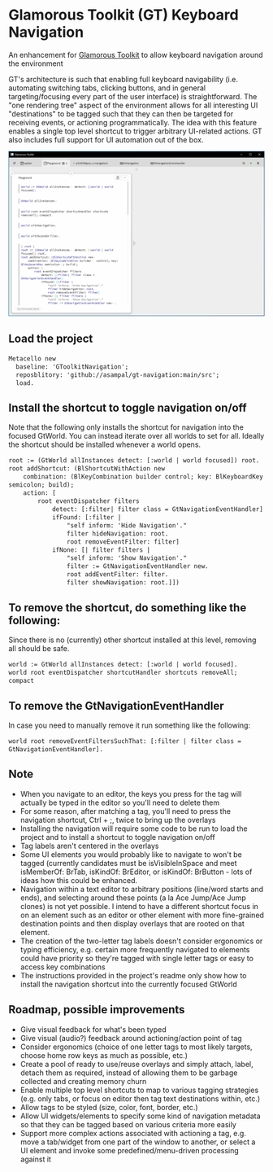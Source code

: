 # Glamorous Toolkit (GT) Keyboard Navigation

An enhancement for [Glamorous Toolkit](https://gtoolkit.com) to allow keyboard navigation around the environment

GT's architecture is such that enabling full keyboard navigability (i.e. automating switching tabs, clicking buttons, and in general targeting/focusing every part of the user interface) is straightforward. The "one rendering tree" aspect of the environment allows for all interesting UI "destinations" to be tagged such that they can then be targeted for receiving events, or actioning programmatically. The idea with this feature enables a single top level shortcut to trigger arbitrary UI-related actions. GT also includes full support for UI automation out of the box.

![Navigation Screencast](./GT-navigation.gif)

## Load the project

```smalltalk
Metacello new
  baseline: 'GToolkitNavigation';
  reposblitory: 'github://asampal/gt-navigation:main/src';
  load.
```

## Install the shortcut to toggle navigation on/off

Note that the following only installs the shortcut for navigation into the focused GtWorld. You can instead iterate over all worlds to set for all. Ideally the shortcut should be installed whenever a world opens.

```smalltalk
root := (GtWorld allInstances detect: [:world | world focused]) root.
root addShortcut: (BlShortcutWithAction new 
	combination: (BlKeyCombination builder control; key: BlKeyboardKey semicolon; build);
	action: [ 
		root eventDispatcher filters 
			detect: [:filter| filter class = GtNavigationEventHandler] 
			ifFound: [:filter |
				"self inform: 'Hide Navigation'."
				filter hideNavigation: root.
				root removeEventFilter: filter]
			ifNone: [| filter filters |
				"self inform: 'Show Navigation'."
				filter := GtNavigationEventHandler new.
				root addEventFilter: filter.
				filter showNavigation: root.]])
```

## To remove the shortcut, do something like the following:

Since there is no (currently) other shortcut installed at this level, removing all should be safe. 

```smalltalk
world := GtWorld allInstances detect: [:world | world focused].
world root eventDispatcher shortcutHandler shortcuts removeAll; compact
```

## To remove the GtNavigationEventHandler

In case you need to manually remove it run something like the following:

```smalltalk
world root removeEventFiltersSuchThat: [:filter | filter class = GtNavigationEventHandler].
```

## Note

- When you navigate to an editor, the keys you press for the tag will actually be typed in the editor so you'll need to delete them
- For some reason, after matching a tag, you'll need to press the navigation shortcut, Ctrl + ;, twice to bring up the overlays
- Installing the navigation will require some code to be run to load the project and to install a shortcut to toggle navigation on/off
- Tag labels aren't centered in the overlays
- Some UI elements you would probably like to navigate to won't be tagged (currently candidates must be isVisibleInSpace and meet isMemberOf: BrTab,  isKindOf: BrEditor, or isKindOf: BrButton - lots of ideas how this could be enhanced.
- Navigation within a text editor to arbitrary positions (line/word starts and ends), and selecting around these points (a la  Ace Jump/Ace Jump clones) is not yet possible. I intend to have a different shortcut focus in on an element such as an editor or other element with more fine-grained destination points and then display overlays that are rooted on that element.
- The creation of the two-letter tag labels doesn't consider ergonomics or typing efficiency, e.g. certain more frequently navigated to elements could have priority so they're tagged with single letter tags or easy to access key combinations
- The instructions provided in the project's readme only show how to install the navigation shortcut into the currently focused GtWorld

## Roadmap, possible improvements

- Give visual feedback for what's been typed
- Give visual (audio?) feedback around actioning/action point of tag
- Consider ergonomics (choice of one letter tags to most likely targets, choose home row keys as much as possible, etc.)
- Create a pool of ready to use/reuse overlays and simply attach, label, detach them as required, instead of allowing them to be garbage collected and creating memory churn
- Enable multiple top level shortcuts to map to various tagging strategies (e.g. only tabs, or focus on editor then tag text destinations within, etc.)
- Allow tags to be styled (size, color, font, border, etc.)
- Allow UI widgets/elements to specify some kind of navigation metadata so that they can be tagged based on various criteria more easily
- Support more complex actions associated with actioning a tag, e.g. move a tab/widget from one part of the window to another, or select a UI element and invoke some predefined/menu-driven processing against it
